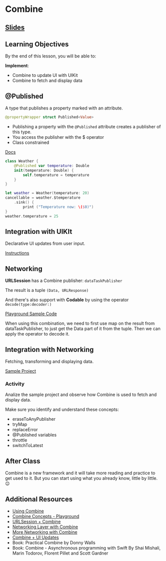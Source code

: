 <!-- Run this slideshow via the following command: -->
<!-- reveal-md README.md -w -->


<!-- .slide: class="header" -->

# Combine

## [Slides](https://make-school-courses.github.io/MOB-2.4-Advanced-Architectural-Patterns-in-iOS/Slides/Combine-Pt.3/README.html ':ignore')

<!-- > -->

## Learning Objectives

By the end of this lesson, you will be able to:

**Implement**:
- Combine to update UI with UIKit
- Combine to fetch and display data

<!-- > -->

## @Published

A type that publishes a property marked with an attribute.

```swift
@propertyWrapper struct Published<Value>
```
- Publishing a property with the `@Published` attribute creates a publisher of this type.
- You access the publisher with the $ operator
- Class constrained

[Docs](https://developer.apple.com/documentation/combine/published)

<!-- v -->

```swift
class Weather {
    @Published var temperature: Double
    init(temperature: Double) {
        self.temperature = temperature
    }
}

let weather = Weather(temperature: 20)
cancellable = weather.$temperature
    .sink() {
        print ("Temperature now: \($0)")
}
weather.temperature = 25
```

<!-- v -->

## Integration with UIKIt

Declarative UI updates from user input.

[Instructions](https://github.com/Make-School-Courses/MOB-2.4-Advanced-Architectural-Patterns-in-iOS/blob/master/Lessons/Combine-Pt.3/assignments/Example-1.md)

<!-- > -->

## Networking

**URLSession** has a Combine publisher: `dataTaskPublisher`

The result is a tuple `(Data, URLResponse)`

And there's also support with **Codable** by using the operator `decode(type:decoder:)`

[Playground Sample Code](https://github.com/Make-School-Courses/MOB-2.4-Advanced-Architectural-Patterns-in-iOS/blob/master/Lessons/Combine-Pt.3/assignments/Networking.playground.zip)

<aside class="notes">
When using this combination, we need to first use map on the result from dataTaskPublisher, to just get the Data part of it from the tuple. Then we can apply the operator to decode it.
</aside>

<!-- > -->

## Integration with Networking

Fetching, transforming and displaying data.

[Sample Project](https://github.com/Make-School-Labs/MOB2.4-CombineEx2)

<!-- v -->

### Activity

Analize the sample project and observe how Combine is used to fetch and display data.

Make sure you identify and understand these concepts:
- eraseToAnyPublisher
- tryMap
- replaceError
- @Published variables
- throttle
- switchToLatest

<!-- > -->

## After Class

Combine is a new framework and it will take more reading and practice to get used to it. But you can start using what you already know, little by little. 😉

<!-- > -->

## Additional Resources

- [Using Combine](https://heckj.github.io/swiftui-notes/#coreconcepts-publisher-subscriber)
- [Combine Concepts - Playground](https://github.com/AvdLee/CombineSwiftPlayground)
- [URLSession + Combine](https://theswiftdev.com/urlsession-and-the-combine-framework/)
- [Networking Layer with Combine](https://betterprogramming.pub/implement-a-networking-layer-using-combine-in-swift-5-8a83e3ac9bae)
- [More Networking with Combine](https://www.vadimbulavin.com/modern-networking-in-swift-5-with-urlsession-combine-framework-and-codable/)
- [Combine + UI Updates](https://useyourloaf.com/blog/getting-started-with-combine/)
- Book: Practical Combine by Donny Walls
- Book: Combine - Asynchronous programming with Swift By Shai Mishali, Marin Todorov, Florent Pillet and Scott Gardner
